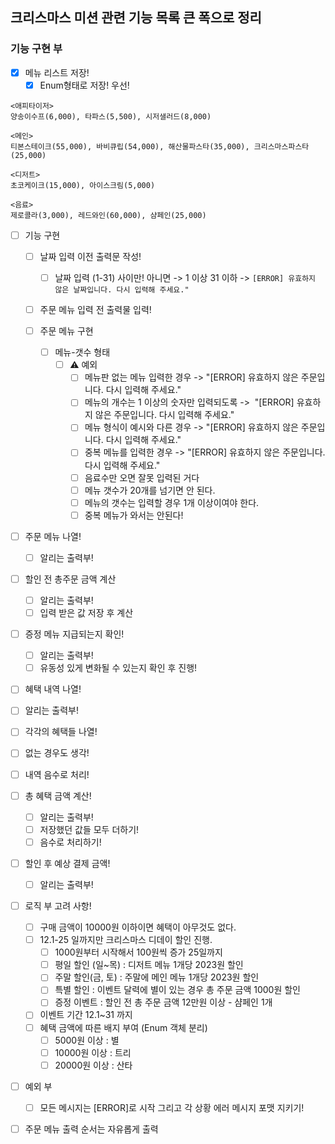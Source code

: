 ## 크리스마스 미션 관련 기능 목록 큰 폭으로 정리





### 기능 구현 부

- [X] 메뉴 리스트 저장!
  - [X] Enum형태로 저장! 우선!
```
<애피타이저>
양송이수프(6,000), 타파스(5,500), 시저샐러드(8,000)

<메인>
티본스테이크(55,000), 바비큐립(54,000), 해산물파스타(35,000), 크리스마스파스타(25,000)

<디저트>
초코케이크(15,000), 아이스크림(5,000)

<음료>
제로콜라(3,000), 레드와인(60,000), 샴페인(25,000)
````

- [ ] 기능 구현
  - [ ] 날짜 입력 이전 출력문 작성!
    - [ ] 날짜 입력 (1-31) 사이만! 아니면 -> 1 이상 31 이하 -> `[ERROR] 유효하지 않은 날짜입니다. 다시 입력해 주세요."`
  - [ ] 주문 메뉴 입력 전 출력물 입력! 
  - [ ] 주문 메뉴 구현
  
    - [ ] 메뉴-갯수 형태 
      - [ ] ⚠️ 예외
        - [ ] 메뉴판 없는 메뉴 입력한 경우 -> "[ERROR] 유효하지 않은 주문입니다. 다시 입력해 주세요."
        - [ ] 메뉴의 개수는 1 이상의 숫자만 입력되도록 ->  "[ERROR] 유효하지 않은 주문입니다. 다시 입력해 주세요."
        - [ ] 메뉴 형식이 예시와 다른 경우 -> "[ERROR] 유효하지 않은 주문입니다. 다시 입력해 주세요."
        - [ ] 중복 메뉴를 입력한 경우  -> "[ERROR] 유효하지 않은 주문입니다. 다시 입력해 주세요."
        - [ ] 음료수만 오면 잘못 입력된 거다
        - [ ] 메뉴 갯수가 20개를 넘기면 안 된다.
        - [ ] 메뉴의 갯수는 입력할 경우 1개 이상이여야 한다.
        - [ ] 중복 메뉴가 와서는 안된다!

- [ ] 주문 메뉴 나열!
  - [ ] 알리는 출력부!  
- [ ] 할인 전 총주문 금액 계산
  - [ ] 알리는 출력부!
  - [ ] 입력 받은 값 저장 후 계산
- [ ] 증정 메뉴 지급되는지 확인!
  - [ ] 알리는 출력부!
  - [ ] 유동성 있게 변화될 수 있는지 확인 후 진행!
- [ ] 혜택 내역 나열!
 -[ ] 알리는 출력부!
 - [ ] 각각의 혜택들 나열!
 - [ ] 없는 경우도 생각!
 - [ ] 내역 음수로 처리!

- [ ] 총 혜택 금액 계산!
  - [ ] 알리는 출력부! 
  - [ ] 저장했던 값들 모두 더하기!
  - [ ] 음수로 처리하기!
- [ ] 할인 후 예상 결제 금액!
  - [ ] 알리는 출력부!

- [ ] 로직 부 고려 사항!
  - [ ]  구매 금액이 10000원 이하이면 혜택이 아무것도 없다.
  - [ ] 12.1-25 일까지만 크리스마스 디데이 할인 진행.
     - [ ] 1000원부터 시작해서 100원씩 증가 25일까지
     - [ ] 평일 할인 (일~목) : 디저트 메뉴 1개당 2023원 할인
     - [ ] 주말 할인(금, 토) : 주말에 메인 메뉴 1개당 2023원 할인
     - [ ] 특별 할인 : 이벤트 달력에 별이 있는 경우 총 주문 금액 1000원 할인
     - [ ] 증정 이벤트 : 할인 전 총 주문 금액 12만원 이상 - 샴페인 1개
  - [ ] 이벤트 기간 12.1~31 까지
  - [ ] 혜택 금액에 따른 배지 부여 (Enum 객체 분리)
    - [ ] 5000원 이상 : 별
    - [ ] 10000원 이상 : 트리
    - [ ] 20000원 이상 : 산타

- [ ] 예외 부
   - [ ] 모든 메시지는 [ERROR]로 시작 그리고 각 상황 에러 메시지 포맷 지키기!

- [ ] 주문 메뉴 출력 순서는 자유롭게 출력
